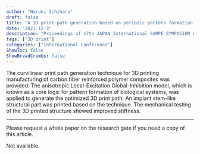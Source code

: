 ```yaml
---
author: "Naruki Ichihara"
draft: false
title: "A 3D print path generation based on periodic pattern formation system"
date: "2021-12-3"
description: "Proceedings of 17th JAPAN International SAMPE SYMPOSIUM AND EXHIBITION"
tags: ["3D print"]
categories: ["International Conference"]
ShowToc: false
ShowBreadCrumbs: false
---
```

The curvilinear print path generation technique for 3D printing manufacturing of carbon fiber reinforced polymer composites was provided. The anisotropic Local-Excitation Global-Inhibition model, which is known as a core logic for pattern formation of biological systems, was applied to generate the optimized 3D print path. An implant stem-like structural part was printed based on the technique. The mechanical testing of the 3D printed structure showed improved stiffness.

* * *
Please request a whole paper on the research gate if you need a copy of this article.

Not available.


